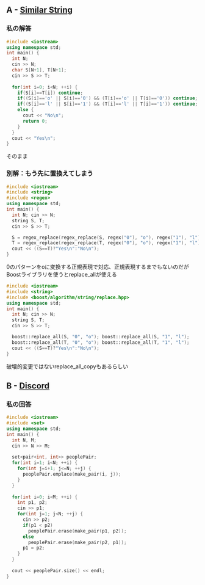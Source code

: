 ## A - [Similar String](https://atcoder.jp/contests/abc303/tasks/abc303_a)

### 私の解答
```C++
#include <iostream>
using namespace std;
int main() {
  int N;
  cin >> N;
  char S[N+1], T[N+1];
  cin >> S >> T;
  
  for(int i=0; i<N; ++i) {
    if(S[i]==T[i]) continue;
    if((S[i]=='o' || S[i]=='0') && (T[i]=='o' || T[i]=='0')) continue;
    if((S[i]=='l' || S[i]=='1') && (T[i]=='l' || T[i]=='1')) continue;
    else {
      cout << "No\n";
      return 0;
    }
  }
  cout << "Yes\n";
}
```
そのまま

### 別解：もう先に置換えてしまう
```C++
#include <iostream>
#include <string>
#include <regex>
using namespace std;
int main() {
  int N; cin >> N;
  string S, T;
  cin >> S >> T;

  S = regex_replace(regex_replace(S, regex("0"), "o"), regex("1"), "l");
  T = regex_replace(regex_replace(T, regex("0"), "o"), regex("1"), "l");
  cout << ((S==T)?"Yes\n":"No\n");
}
```
0のパターンをoに変換する正規表現で対応、正規表現するまでもないのだが
Boostライブラリを使うとreplace_allが使える
```C++
#include <iostream>
#include <string>
#include <boost/algorithm/string/replace.hpp>
using namespace std;
int main() {
  int N; cin >> N;
  string S, T;
  cin >> S >> T;

  boost::replace_all(S, "0", "o"); boost::replace_all(S, "1", "l");
  boost::replace_all(T, "0", "o"); boost::replace_all(T, "1", "l");
  cout << ((S==T)?"Yes\n":"No\n");
}
```
破壊的変更ではないreplace_all_copyもあるらしい

## B - [Discord](https://atcoder.jp/contests/abc303/tasks/abc303_b)

### 私の回答
```C++
#include <iostream>
#include <set>
using namespace std;
int main() {
  int N, M;
  cin >> N >> M;
  
  set<pair<int, int>> peoplePair;
  for(int i=1; i<N; ++i) {
    for(int j=i+1; j<=N; ++j) {
      peoplePair.emplace(make_pair(i, j));
    }
  }
  
  for(int i=0; i<M; ++i) {
    int p1, p2;
    cin >> p1;
    for(int j=1; j<N; ++j) {
      cin >> p2;
      if(p1 < p2)
        peoplePair.erase(make_pair(p1, p2));
      else
        peoplePair.erase(make_pair(p2, p1));
      p1 = p2;
    }
  }
  
  cout << peoplePair.size() << endl;
}
```
